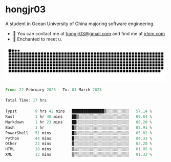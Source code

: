 # hongjr03

A student in Ocean University of China majoring software engineering.

- 📧 You can contact me at hongjr03@gmail.com and find me at [jrhim.com](https://jrhim.com/)
- 💜 Enchanted to meet u.

<picture>
  <source media="(prefers-color-scheme: dark)" srcset="https://raw.githubusercontent.com/hongjr03/hongjr03/output/github-contribution-grid-snake-dark.svg" />
  <source media="(prefers-color-scheme: light)" srcset="https://raw.githubusercontent.com/hongjr03/hongjr03/output/github-contribution-grid-snake.svg" />
  <img alt="github contribution grid snake animation" src="https://raw.githubusercontent.com/hongjr03/hongjr03/output/github-contribution-grid-snake.svg" />
</picture>

<!--START_SECTION:waka-->

```rust
From: 22 February 2025 - To: 01 March 2025

Total Time: 17 hrs

Typst        9 hrs 42 mins   ██████████████▒░░░░░░░░░░   57.14 %
Rust         1 hr 40 mins    ██▒░░░░░░░░░░░░░░░░░░░░░░   09.84 %
Markdown     1 hr 23 mins    ██░░░░░░░░░░░░░░░░░░░░░░░   08.20 %
Bash         1 hr            █▒░░░░░░░░░░░░░░░░░░░░░░░   05.91 %
PowerShell   51 mins         █▒░░░░░░░░░░░░░░░░░░░░░░░   05.02 %
Python       44 mins         █░░░░░░░░░░░░░░░░░░░░░░░░   04.33 %
Other        22 mins         ▓░░░░░░░░░░░░░░░░░░░░░░░░   02.20 %
HTML         18 mins         ▒░░░░░░░░░░░░░░░░░░░░░░░░   01.85 %
XML          13 mins         ▒░░░░░░░░░░░░░░░░░░░░░░░░   01.33 %
```

<!--END_SECTION:waka-->
